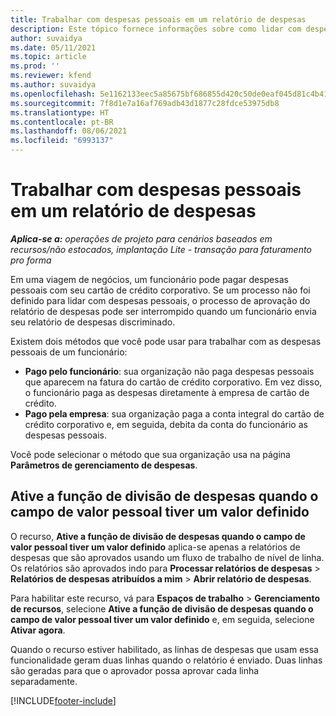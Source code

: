 ```yaml
---
title: Trabalhar com despesas pessoais em um relatório de despesas
description: Este tópico fornece informações sobre como lidar com despesas pessoais incorridas por funcionários durante viagens de negócios.
author: suvaidya
ms.date: 05/11/2021
ms.topic: article
ms.prod: ''
ms.reviewer: kfend
ms.author: suvaidya
ms.openlocfilehash: 5e1162133eec5a85675bf686855d420c50de0eaf045d81c4b417b6fe66ee19fe
ms.sourcegitcommit: 7f8d1e7a16af769adb43d1877c28fdce53975db8
ms.translationtype: HT
ms.contentlocale: pt-BR
ms.lasthandoff: 08/06/2021
ms.locfileid: "6993137"
---
```

# <a name="work-with-personal-expenses-on-an-expense-report"></a>Trabalhar com despesas pessoais em um relatório de despesas

_**Aplica-se a:** operações de projeto para cenários baseados em recursos/não estocados, implantação Lite - transação para faturamento pro forma_

Em uma viagem de negócios, um funcionário pode pagar despesas pessoais com seu cartão de crédito corporativo. Se um processo não foi definido para lidar com despesas pessoais, o processo de aprovação do relatório de despesas pode ser interrompido quando um funcionário envia seu relatório de despesas discriminado.

Existem dois métodos que você pode usar para trabalhar com as despesas pessoais de um funcionário:

  - **Pago pelo funcionário**: sua organização não paga despesas pessoais que aparecem na fatura do cartão de crédito corporativo. Em vez disso, o funcionário paga as despesas diretamente à empresa de cartão de crédito. 
  - **Pago pela empresa**: sua organização paga a conta integral do cartão de crédito corporativo e, em seguida, debita da conta do funcionário as despesas pessoais.

Você pode selecionar o método que sua organização usa na página **Parâmetros de gerenciamento de despesas**.


## <a name="enable-split-expense-function-when-personal-amount-field-has-value-defined"></a>Ative a função de divisão de despesas quando o campo de valor pessoal tiver um valor definido

O recurso, **Ative a função de divisão de despesas quando o campo de valor pessoal tiver um valor definido** aplica-se apenas a relatórios de despesas que são aprovados usando um fluxo de trabalho de nível de linha. Os relatórios são aprovados indo para **Processar relatórios de despesas** > **Relatórios de despesas atribuídos a mim** > **Abrir relatório de despesas**. 

Para habilitar este recurso, vá para **Espaços de trabalho** > **Gerenciamento de recursos**, selecione **Ative a função de divisão de despesas quando o campo de valor pessoal tiver um valor definido** e, em seguida, selecione **Ativar agora**. 

Quando o recurso estiver habilitado, as linhas de despesas que usam essa funcionalidade geram duas linhas quando o relatório é enviado. Duas linhas são geradas para que o aprovador possa aprovar cada linha separadamente.


[!INCLUDE[footer-include](../includes/footer-banner.md)]
